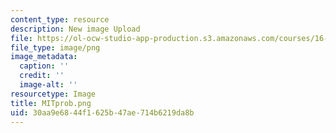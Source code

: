 ```yaml
---
content_type: resource
description: New image Upload
file: https://ol-ocw-studio-app-production.s3.amazonaws.com/courses/16-90-computational-methods-in-aerospace-engineering-spring-2014/30aa9e6844f1625b47ae714b6219da8b_MITprob.png
file_type: image/png
image_metadata:
  caption: ''
  credit: ''
  image-alt: ''
resourcetype: Image
title: MITprob.png
uid: 30aa9e68-44f1-625b-47ae-714b6219da8b
---
```

